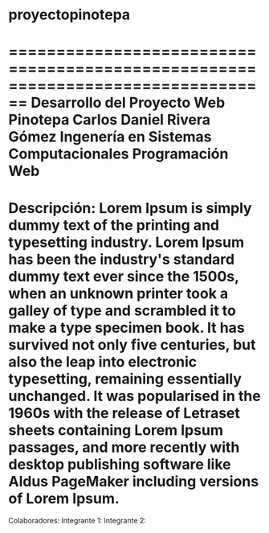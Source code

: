 # proyectopinotepa
================================================================================
Desarrollo del Proyecto Web Pinotepa
Carlos Daniel Rivera Gómez 
Ingenería en Sistemas Computacionales
Programación Web
===============================================================================

Descripción:
Lorem Ipsum is simply dummy text of the printing and typesetting industry. 
Lorem Ipsum has been the industry's standard dummy text ever since the 1500s, 
when an unknown printer took a galley of type and scrambled it to make a type 
specimen book. It has survived not only five centuries, but also the leap into 
electronic typesetting, remaining essentially unchanged. It was popularised in 
the 1960s with the release of Letraset sheets containing Lorem Ipsum passages, 
and more recently with desktop publishing software like Aldus PageMaker including 
versions of Lorem Ipsum.
==================================================================================

Colaboradores: 
Integrante 1:
Integrante 2:
